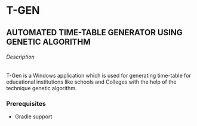 # T-GEN 
## AUTOMATED TIME-TABLE GENERATOR USING GENETIC ALGORITHM
###### Description
T-Gen is a Windows application which is used for generating time-table for educational institutions like schools and Colleges with the help of the technique genetic algorithm.
### Prerequisites
* Gradle support 
